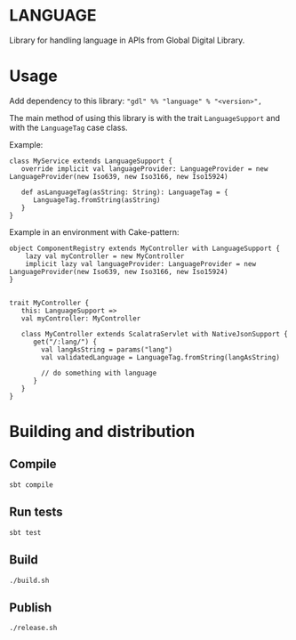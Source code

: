# LANGUAGE
Library for handling language in APIs from Global Digital Library.

# Usage
Add dependency to this library: `"gdl" %% "language" % "<version>",`

The main method of using this library is with the trait `LanguageSupport` and with the `LanguageTag` case class.

Example:

    class MyService extends LanguageSupport {
       override implicit val languageProvider: LanguageProvider = new LanguageProvider(new Iso639, new Iso3166, new Iso15924)
       
       def asLanguageTag(asString: String): LanguageTag = {
          LanguageTag.fromString(asString)
       }
    }
    
Example in an environment with Cake-pattern:

    object ComponentRegistry extends MyController with LanguageSupport {
        lazy val myController = new MyController
        implicit lazy val languageProvider: LanguageProvider = new LanguageProvider(new Iso639, new Iso3166, new Iso15924)
    }
     
    
    trait MyController {
       this: LanguageSupport =>
       val myController: MyController
       
       class MyController extends ScalatraServlet with NativeJsonSupport {
          get("/:lang/") {
            val langAsString = params("lang")
            val validatedLanguage = LanguageTag.fromString(langAsString)
            
            // do something with language
          }
       }
    }
 

# Building and distribution

## Compile
    sbt compile

## Run tests
    sbt test

## Build
    ./build.sh

## Publish
    ./release.sh
